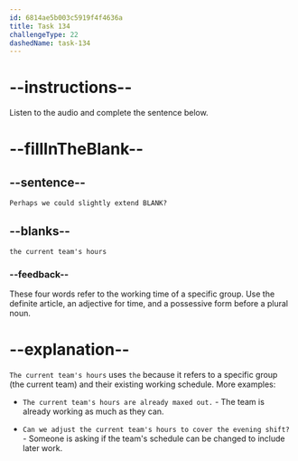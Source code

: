 ```yaml
---
id: 6814ae5b003c5919f4f4636a
title: Task 134
challengeType: 22
dashedName: task-134
---
```


<!-- (Audio) James: Perhaps we could slightly extend the current team's hours? -->

# --instructions--

Listen to the audio and complete the sentence below.

# --fillInTheBlank--

## --sentence--

`Perhaps we could slightly extend BLANK?`

## --blanks--

`the current team's hours`

### --feedback--

These four words refer to the working time of a specific group. Use the definite article, an adjective for time, and a possessive form before a plural noun.

# --explanation--

`The current team's hours` uses `the` because it refers to a specific group (the current team) and their existing working schedule. More examples:

- `The current team's hours are already maxed out.` - The team is already working as much as they can.

- `Can we adjust the current team's hours to cover the evening shift?` - Someone is asking if the team's schedule can be changed to include later work.
